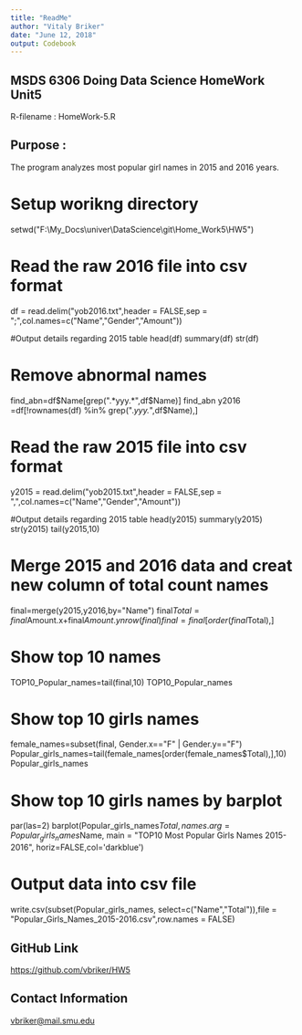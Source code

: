 ```yaml
---
title: "ReadMe"
author: "Vitaly Briker"
date: "June 12, 2018"
output: Codebook
---
```


## MSDS 6306 Doing Data Science HomeWork Unit5

R-filename : HomeWork-5.R

## Purpose : 

The program analyzes most popular girl names in 2015 and 2016 years.

# Setup worikng directory
setwd("F:\\My_Docs\\univer\\DataScience\\git\\Home_Work5\\HW5")

# Read the raw 2016 file into csv format
df = read.delim("yob2016.txt",header = FALSE,sep = ";",col.names=c("Name","Gender","Amount"))

#Output details regarding 2015 table
head(df)
summary(df)
str(df)

# Remove abnormal names 
find_abn=df$Name[grep(".*yyy.*",df$Name)]
find_abn
y2016 =df[!rownames(df) %in% grep(".*yyy.*",df$Name),]

# Read the raw 2015 file into csv format
y2015 = read.delim("yob2015.txt",header = FALSE,sep = ",",col.names=c("Name","Gender","Amount"))

#Output details regarding 2015 table
head(y2015)
summary(y2015)
str(y2015)
tail(y2015,10)

# Merge 2015 and 2016 data and creat new column of total count names
final=merge(y2015,y2016,by="Name")
final$Total=final$Amount.x+final$Amount.y
nrow(final)
final=final[order(final$Total),]

# Show top 10 names
TOP10_Popular_names=tail(final,10)
TOP10_Popular_names

# Show top 10 girls names
female_names=subset(final, Gender.x=="F" | Gender.y=="F")
Popular_girls_names=tail(female_names[order(female_names$Total),],10)   
Popular_girls_names

# Show top 10 girls names by barplot
par(las=2)
barplot(Popular_girls_names$Total,names.arg=Popular_girls_names$Name,
        main = "TOP10 Most Popular Girls Names 2015-2016",
        horiz=FALSE,col='darkblue')

# Output data into csv file
write.csv(subset(Popular_girls_names, select=c("Name","Total")),file = "Popular_Girls_Names_2015-2016.csv",row.names = FALSE)

## GitHub Link
https://github.com/vbriker/HW5

## Contact Information
vbriker@mail.smu.edu
